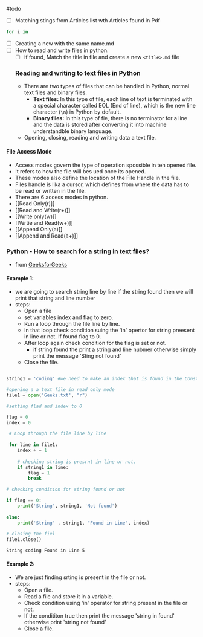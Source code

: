 #todo
- [ ] Matching stings from Articles list wth Articles found in Pdf


```python
for i in 
```

- [ ] Creating a new with the same name.md
- [ ] How to read and write files in python.
	- [ ] if found, Match the title in file and create a new `<title>.md` file
	### Reading and writing to text files in Python
	- There are two types of files that can be handled in Python, normal text files and binary files.
		- **Text files:** In this type of file, each line of text is terminated with a special character called EOL (End of line), which is the new line character (`\n`) in Python by default.
		- **Binary files:** In this type of fie, there is no terminator for a line and the data is stored after converting it into machine understandble binary language.
	- Opening, closing, reading and writing data a text file.
#### File Access Mode
- Access modes govern the type of operation spossible in teh opened file.
- It refers to how the file will bes ued once its opened.
- These modes also define the location of the File Handle in the file.
- Files handle is lika a cursor, which defines from where the data has to be read or written in the file.
- There are 6 access modes in python.
- [[Read Only(r)]]
- [[Read and Write(r+)]]
- [[Write only(w)]]
- [[Wrtie and Read(w+)]]
- [[Append Only(a)]]
- [[Append and Read(a+)]]

### Python - How to search for a string in text files?
- from [GeeksforGeeks](https://www.geeksforgeeks.org/python-how-to-search-for-a-string-in-text-files/)

#### Example 1: 
- we are going to search string line by line if the string found then we will print that string and line number
- steps:
	- Open a file
	- set variables index and flag to zero.
	- Run a loop through the file line by line.
	- In that loop check condition suing the 'in' opertor for string preesent in line or not. If found flag to 0.
	- After loop again check condition for the flag is set or not.
		- if string found the print a string and line nubmer otherwise simply print the message 'Sting not found'
	- Close the file.

```python

string1 = 'coding' #we need to make an index that is found in the Constiution of India

#opening a a text file in read only mode
file1 = open('Geeks.txt', "r")

#setting flad and index to 0

flag = 0
index = 0

 # Loop through the file line by line
 
 for line in file1:
 	index + = 1
	
	# checking string is presrnt in line or not.
	if string1 in line:
		flag = 1
		break

# checking condition for string found or not

if flag == 0:
	print('String', string1, 'Not found')
	
else:
	print('String' , string1, "Found in Line", index)
	
# closing the fiel
file1.close()
```
```shell
String coding Found in Line 5
```

#### Example 2:
- We are just finding srting is present in the file or not.
- steps:
	- Open a file.
	- Read a file and store it in a variable.
	- Check condition using 'in' operator for string present in the file or not.
	- If the condititon true then print the message 'string in found' otherwise print 'string not found'
	- Close a file.